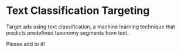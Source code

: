 # Text Classification Targeting

Target ads using text classification, a machine learning technique that predicts predefined taxonomy segments from text.

Please add to it!
